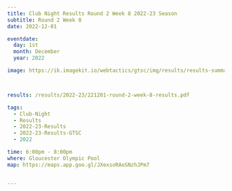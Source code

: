 ```yaml
---
title: Club Night Results Round 2 Week 8 2022-23 Season
subtitle: Round 2 Week 8
date: 2022-12-01

eventdate:
  day: 1st
  month: December
  year: 2022

image: https://ik.imagekit.io/webtactics/gtsc/img/results/results-summary-8.jpg



results: /results/2022-23/221201-round-2-week-8-results.pdf

tags:
  - Club-Night
  - Results
  - 2022-23-Results
  - 2022-23-Results-GTSC
  - 2022

time: 6:00pm - 8:00pm
where: Gloucester Olympic Pool
map: https://maps.app.goo.gl/JXexsoRAoSNzhJPm7


---
```





